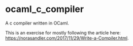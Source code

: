 # ocaml_c_compiler
A c compiler written in OCaml.

This is an exercise for mostly following the article here: https://norasandler.com/2017/11/29/Write-a-Compiler.html.
